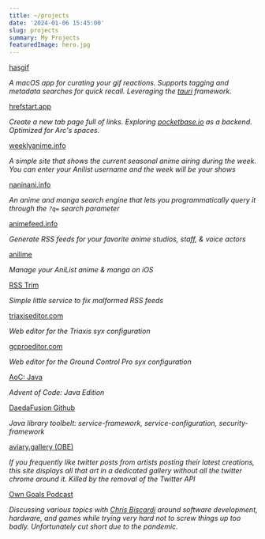 ```yaml
---
title: ~/projects
date: '2024-01-06 15:45:00'
slug: projects
summary: My Projects
featuredImage: hero.jpg
---
```


<i class="fa fa-image" style="color: #E3A5C7"></i> [hasgif](https://hasgif.com)

*A macOS app for curating your gif reactions. Supports tagging and metadata searches for quick recall. Leveraging the [tauri](https://tauri.app/) framework.*

<i class="fa fa-link" style="color: #667BC6"></i> [hrefstart.app](https://hrefstart.app)

*Create a new tab page full of links. Exploring [pocketbase.io](https://pocketbase.io) as a backend. Optimized for Arc's spaces.*

<i class="fa fa-calendar" style="color: #98A8D9"></i> [weeklyanime.info](https://weeklyanime.info)

*A simple site that shows the current seasonal anime airing during the week.  You can enter your Anilist username and the week will be your shows*

<i class="fa-brands fa-searchengin" style="color: #184C78"></i> [naninani.info](https://naninani.info)

*An anime and manga search engine that lets you programmatically query it through the `?q=` search parameter*

<i class="fa-solid fa-rss" style="color: #F05AF2"></i> [animefeed.info](https://animefeed.info)

*Generate RSS feeds for your favorite anime studios, staff, & voice actors*

<i class="fa-regular fa-lemon" style="color: #BDE038"></i> [anilime](https://itunes.apple.com/us/app/anilime/id1358133029)

*Manage your AniList anime & manga on iOS*

<i class="fa-solid fa-scissors" style="color: #BD2A2E"></i> [RSS Trim](https://trim.markphilpot.com)

*Simple little service to fix malformed RSS feeds*

<i class="fa-solid fa-guitar" style="color: #B2BEBF"></i> [triaxiseditor.com](https://triaxiseditor.com)

*Web editor for the Triaxis syx configuration*

<i class="fa-solid fa-table-cells" style="color: #FF6B1A"></i> [gcproeditor.com](http://gcproeditor.com)

*Web editor for the Ground Control Pro syx configuration*

<i class="fa-brands fa-java"></i> [AoC: Java](https://github.com/markphilpot/aoc-java)

*Advent of Code: Java Edition*

<i class="fa-regular fa-sun" style="color: #FFEC5C"></i> [DaedaFusion Github](https://github.com/daedafusion)

*Java library toolbelt: service-framework, service-configuration, security-framework*


<i class="fab fa-twitter" style="color: #42B6E7"></i> [aviary.gallery (OBE)](https://github.com/markphilpot/aviary) 

*If you frequently like twitter posts from artists posting their latest creations, this site displays all that art in a dedicated gallery without all the twitter chrome around it. Killed by the removal of the Twitter API*

<i class="fa-solid fa-microphone-lines" style="color: #9BA2A7"></i> [Own Goals Podcast](../own_goals)

*Discussing various topics with [Chris Biscardi](https://hachyderm.io/@chrisbiscardi) around software development, hardware, and games while trying very hard not to screw things up too badly.  Unfortunately cut short due to the pandemic.*
